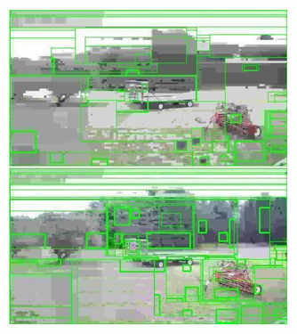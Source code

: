 ![20200727-154941-161946](in/20200727/20200727-154941-161946_0_.jpg)
![20200727-161951-164956](in/20200727/20200727-161951-164956_0_.jpg)
